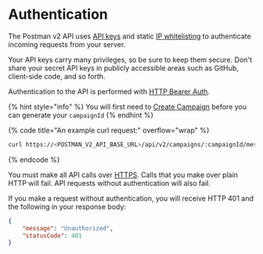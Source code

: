 # Authentication

The Postman v2 API uses [API keys](../postman-v2-admin-portal-for-api-users/campaign-settings.md#api-keys) and static [IP whitelisting](../postman-v2-admin-portal-for-api-users/campaign-settings.md#ip-address-whitelisting) to authenticate incoming requests from your server.

Your API keys carry many privileges, so be sure to keep them secure. Don't share your secret API keys in publicly accessible areas such as GitHub, client-side code, and so forth.

Authentication to the API is performed with [HTTP Bearer Auth](https://developer.mozilla.org/en-US/docs/Web/HTTP/Authentication#authentication\_schemes).&#x20;

{% hint style="info" %}
You will first need to [Create Campaign](../postman-v2-admin-portal-for-api-users/create-campaign.md) before you can generate your `campaignId`
{% endhint %}

{% code title="An example curl request:" overflow="wrap" %}
```sh
curl https://<POSTMAN_V2_API_BASE_URL>/api/v2/campaigns/:campaignId/messages -H "Authorization: Bearer YOUR_API_KEY"
```
{% endcode %}

You must make all API calls over [HTTPS](http://en.wikipedia.org/wiki/HTTP\_Secure). Calls that you make over plain HTTP will fail. API requests without authentication will also fail.

If you make a request without authentication, you will receive HTTP 401 and the following in your response body:

```json
{
    "message": "Unauthorized",
    "statusCode": 401
}
```

